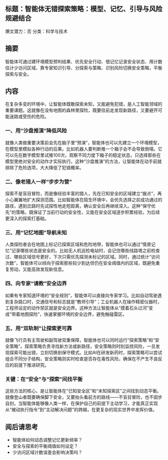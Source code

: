 ## 标题：智能体无错探索策略：模型、记忆、引导与风险规避结合
爆文潜力：否
分类：科学与技术

## 摘要
智能体可通过建环境模型预判结果、优先安全行动、借记忆记录安全状态、用计数估计少访问区域、靠专家知识引导、分探索与策略、识别风险切换安全策略，平衡探索与安全。

## 内容
在复杂多变的环境中，让智能体既敢探索未知，又能避免犯错，是人工智能领域的重要课题。这就像在没有地图的森林里探险，既要往前走发现新路径，又要避开可能迷路或受伤的危险。

### 一、用“沙盘推演”降低风险
就像人类做重要决策前会先在脑子里“预演”，智能体也可以先建立一个环境模型，在模型里模拟各种行动的后果。比如机器人要判断推一个箱子会不会导致倒塌，它可以先在数字模型里试推100次，观察不同力度下箱子的稳定状态，只选择那些在模型里绝对安全的动作才实际执行。这种“沙盘推演”的方法，让智能体在动手前就排除了危险选项，大大降低了犯错概率。

### 二、像老猎人一样“步步为营”
探索不是盲目冒险，而是像经验丰富的猎人，先在已知安全的区域建立“据点”，再小心翼翼地扩大探测范围。比如智能体在陌生环境中，会优先选择之前成功通过的路径，遇到岔路时先试探性地走短距离，确认安全后再继续深入。这种“保守优先”的策略，既保证了当前行动的安全性，又能在安全区域逐步积累经验，为后续更深入的探索打基础。

### 三、用“记忆地图”导航未知
人类探险者会在地图上标记已探索区域和危险地带，智能体也可以通过“情景记忆”记录哪些状态是安全的。比如无人机巡检电站时，会记住哪些线路塔之前检查过、哪些区域信号更好，下次只需优先探测未标记的区域。同时，通过统计“访问次数”，智能体可以倾向于探索那些较少到达但仍在安全阈值内的区域，既避免重复劳动，又能高效发现新信息。

### 四、向专家“请教”安全边界
如果有专家知道环境的“安全规则”，智能体可以直接向专家学习。比如自动驾驶遇到复杂路口时，交通信号和标志就是“教师引导”；工业机器人在操作精密仪器时，工程师设定的动作禁区就是安全边界。这种方法让智能体从“摸着石头过河”变成“带着地图探险”，快速掌握环境的安全边界，避免触碰雷区。

### 五、用“双轨制”让探索更可靠
就像飞行员有主驾驶和副驾驶双重保障，智能体也可以同时运行“探索策略”和“安全策略”。探索策略负责寻找新方法或新路径，安全策略则时刻监控风险，一旦发现探索可能出错，立刻切换到保守模式。比如AI在研发新药时，探索策略可以尝试组合不同分子结构，安全策略则实时检查是否存在毒性风险，确保在不产生不良反应的前提下推进研究。

### 关键：在“安全”与“探索”间找平衡
这些方法的核心，是让智能体在“已知安全区”和“未知探索区”之间找到动态平衡。就像登山者既要确保脚下安全，又要抬头看前方的路线——不盲目冒险，也不固步自封。当智能体能够像人类一样，在保护自己的前提下主动学习，才能真正实现从“被动执行指令”到“主动解决问题”的跨越，在更复杂的现实世界中发挥价值。

## 阅后请思考
- 智能体如何动态调整记忆更新频率？
- 安全与探索的平衡阈值如何设定？
- 少访问区域计数误差会影响决策吗？